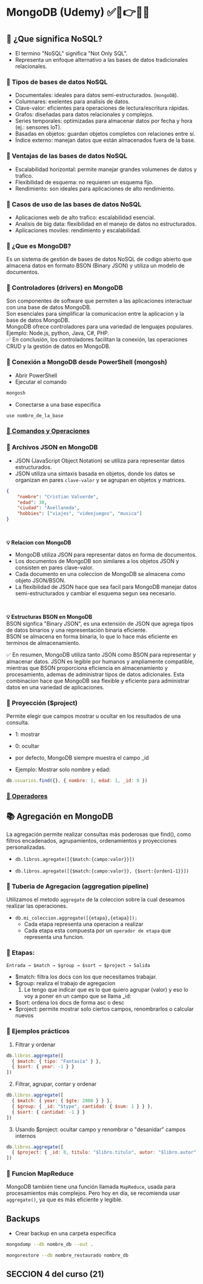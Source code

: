 # MongoDB (Udemy) ✅📍👉💡📢

## 📌 ¿Que significa NoSQL?

* El termino "NoSQL" significa "Not Only SQL".
* Representa un enfoque alternativo a las bases de datos tradicionales relacionales.

### 📍 Tipos de bases de datos NoSQL

* Documentales: ideales para datos semi-estructurados. (`mongoDB`).
* Columnares: exelentes para analisis de datos.
* Clave-valor: eficientes para operaciones de lectura/escritura rápidas.
* Grafos: diseñadas para datos relacionales y complejos.
* Series temporales: optimizadas para almacenar datos por fecha y hora (ej.: sensores IoT).
* Basadas en objetos: guardan objetos completos con relaciones entre sí.
* Índice externo: manejan datos que están almacenados fuera de la base.


### 📍 Ventajas de las bases de datos NoSQL

* Escalabilidad horizontal: permite manejar grandes volumenes de datos y trafico.
* Flexibilidad de esquema: no requieren un esquema fijo.
* Rendimiento: son ideales para aplicaciones de alto rendimiento.


### 📍 Casos de uso de las bases de datos NoSQL

* Aplicaciones web de alto trafico: escalabilidad esencial.
* Analisis de big data: flexibilidad en el manejo de datos no estructurados.
* Aplicaciones moviles: rendimiento y escalabilidad.


### 📍 ¿Que es MongoDB?
Es un sistema de gestión de bases de datos NoSQL de codigo abierto que almacena datos en formato BSON (Binary JSON) y utiliza un modelo de documentos.


### 📍 Controladores (drivers) en MongoDB
Son componentes de software que permiten a las aplicaciones interactuar con una base de datos MongoDB. <br>
Son esenciales para simplificar la comunicacion entre la aplicacion y la base de datos MongoDB. <br>
MongoDB ofrece controladores para una variedad de lenguajes populares. Ejemplo: Node.js, python, Java, C#, PHP. <br>
✅ En conclusión, los controladores facilitan la conexión, las operaciones CRUD y la gestión de datos en MongoDB. <br>


### 📍 Conexión a MongoDB desde PowerShell (mongosh)

* Abrir PowerShell
* Ejecutar el comando

```bash
mongosh
```
* Conectarse a una base especifica
```bash
use nombre_de_la_base
```


### [📍 Comandos y Operaciones](comandosyoperaciones.md)

### 📍 Archivos JSON en MongoDB

* JSON (JavaScript Object Notation) se utiliza para representar datos estructurados.
* JSON utiliza una sintaxis basada en objetos, donde los datos se organizan en pares `clave-valor` y se agrupan en objetos y matrices. <br>

```json
{
    "nombre": "Cristian Valverde",
    "edad": 30,
    "ciudad": "Avellaneda",
    "hobbies": ["viajes", "videojuegos", "musica"]
}
```

<br>

**💡 Relacion con MongoDB** <br>

* MongoDB utiliza JSON para representar datos en forma de documentos.
* Los documentos de MongoDB son similares a los objetos JSON y consisten en pares clave-valor.
* Cada documento en una coleccion de MongoDB se almacena como objeto JSON/BSON.
* La flexibilidad de JSON hace que sea facil para MongoDB manejar datos semi-estructurados y cambiar el esquema segun sea necesario.

<br>

**💡 Estructuras BSON en MongoDB** <br>
BSON signfica "Binary JSON", es una extensión de JSON que agrega tipos de datos binarios y una representación binaria eficiente. <br>
BSON se almacena en forma binaria, lo que lo hace más eficiente en terminos de almacenamiento. <br>

✅ En resumen, MongoDB utiliza tanto JSON como BSON para representar y almacenar datos. JSON es legible por humanos y ampliamente compatible, mientras que BSON proporciona eficiencia en almacenamiento y procesamiento, ademas de administrar tipos de datos adicionales. Esta combinacion hace que MongoDB sea flexible y eficiente para administrar datos en una variedad de aplicaciones. <br>


### 📍 Proyección ($project)

Permite elegir que campos mostrar u ocultar en los resultados de una consulta.
* 1: mostrar
* 0: ocultar
* por defecto, MongoDB siempre muestra el campo _id

* Ejemplo: Mostrar solo nombre y edad:
```javascript
db.usuarios.find({}, { nombre: 1, edad: 1, _id: 0 })
```

### [📍 Operadores](operadores.md)


## 📚 Agregación en MongoDB
La agregación permite realizar consultas más poderosas que find(), como filtros encadenados, agrupamientos, ordenamientos y proyecciones personalizadas.

- `db.libros.agregate([{$match:{campo:valor}}])`

- `db.libros.agregate([{$match:{campo:valor}}, {$sort:{orden1-1}}])`


### 📍 Tuberia de Agregacion (aggregation pipeline)

Utilizamos el metodo `aggregate` de la coleccion sobre la cual deseamos realizar las operaciones.
   
* `db.mi_coleccion.aggregate([{etapa},{etapa}]);`
    - Cada etapa representa una operacion a realizar
    - Cada etapa esta compuesta por un `operador de etapa` que representa una funcion.

### 📍 Etapas:

```js
Entrada → $match → $group → $sort → $project → Salida
```

- $match: filtra los docs con los que necesitamos trabajar.
- $group: realiza el trabajo de agregacion
    1) Le tengo que indicar que es lo que quiero agrupar (valor) y eso lo voy a poner en un campo que se llama _id:
- $sort: ordena los docs de forma asc o desc
- $project: permite mostrar solo ciertos campos, renombrarlos o calcular nuevos

### 🧪 Ejemplos prácticos

1. Filtrar y ordenar
```js
db.libros.aggregate([
  { $match: { tipo: "Fantasía" } },
  { $sort: { year: -1 } }
])
```

2. Filtrar, agrupar, contar y ordenar
```js
db.libros.aggregate([
  { $match: { year: { $gte: 2000 } } },
  { $group: { _id: "$type", cantidad: { $sum: 1 } } },
  { $sort: { cantidad: -1 } }
])
```

3. Usando $project: ocultar campo y renombrar o "desanidar" campos internos
```js
db.libros.aggregate([
  { $project: { _id: 0, titulo: "$libro.titulo", autor: "$libro.autor" } }
])
```

### 📍 Funcion MapReduce

MongoDB también tiene una función llamada `MapReduce`, usada para procesamientos más complejos.
Pero hoy en día, se recomienda usar `aggregate()`, ya que es más eficiente y legible.


## Backups

* Crear backup en una carpeta especifica

``` bash
mongodump --db nombre_db --out .
```

``` bash
mongorestore --db nombre_restaurado nombre_db
```

## SECCION 4 del curso (21)